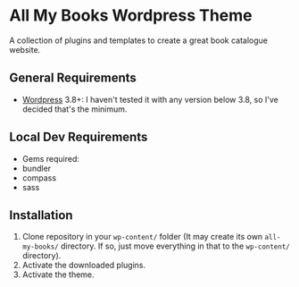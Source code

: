 # All My Books Wordpress Theme
A collection of plugins and templates to create a great book catalogue website.

## General Requirements
* [Wordpress](http://wordpress.org/download/) 3.8+: I haven't tested it with any version below 3.8, so I've decided that's the minimum.

## Local Dev Requirements
* Gems required:
 * bundler
 * compass
 * sass

## Installation
1. Clone repository in your `wp-content/` folder (It may create its own `all-my-books/` directory. If so, just move everything in that to the `wp-content/` directory).
2. Activate the downloaded plugins.
3. Activate the theme.
